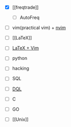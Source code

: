 - [x] [[freqtrade]]
	- [ ] AutoFreq
- [ ] vim(practical vim) + [nvim](https://neovim.io/)
- [ ] [[LaTeX]]
- [ ] [LaTeX + Vim](https://castel.dev/post/lecture-notes-1/)
- [ ] python
- [ ] hacking
- [ ] SQL
- [ ] [DQL](https://blacksmithgu.github.io/obsidian-dataview/queries/structure/)
- [ ] C
- [ ] GO
- [ ] [[Unix]]

